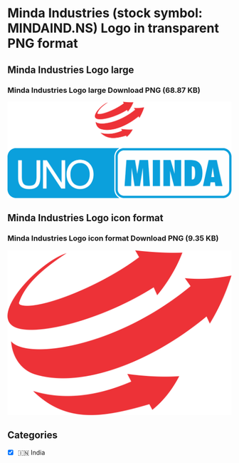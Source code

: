# Minda Industries (stock symbol: MINDAIND.NS) Logo in transparent PNG format

## Minda Industries Logo large

### Minda Industries Logo large Download PNG (68.87 KB)

![Minda Industries Logo large Download PNG (68.87 KB)](/img/orig/MINDAIND.NS_BIG-8f7a5bec.png)

## Minda Industries Logo icon format

### Minda Industries Logo icon format Download PNG (9.35 KB)

![Minda Industries Logo icon format Download PNG (9.35 KB)](/img/orig/MINDAIND.NS-86ab1d8a.png)



## Categories
- [x] 🇮🇳 India
